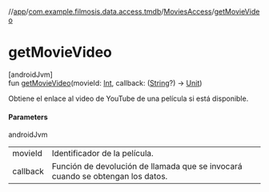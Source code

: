 //[app](../../../index.md)/[com.example.filmosis.data.access.tmdb](../index.md)/[MoviesAccess](index.md)/[getMovieVideo](get-movie-video.md)

# getMovieVideo

[androidJvm]\
fun [getMovieVideo](get-movie-video.md)(movieId: [Int](https://kotlinlang.org/api/latest/jvm/stdlib/kotlin/-int/index.html), callback: ([String](https://kotlinlang.org/api/latest/jvm/stdlib/kotlin/-string/index.html)?) -&gt; [Unit](https://kotlinlang.org/api/latest/jvm/stdlib/kotlin/-unit/index.html))

Obtiene el enlace al video de YouTube de una película si está disponible.

#### Parameters

androidJvm

| | |
|---|---|
| movieId | Identificador de la película. |
| callback | Función de devolución de llamada que se invocará cuando se obtengan los datos. |
